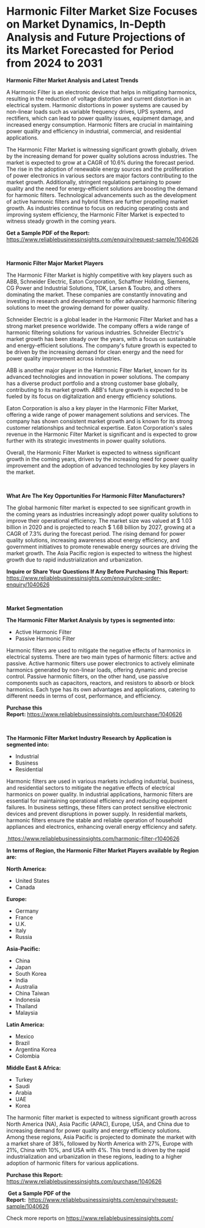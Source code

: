 <p><h1>Harmonic Filter Market Size Focuses on Market Dynamics, In-Depth Analysis and Future Projections of its Market Forecasted for Period from 2024 to 2031</h1></p><p><strong>Harmonic Filter Market Analysis and Latest Trends</strong></p>
<p><p>A Harmonic Filter is an electronic device that helps in mitigating harmonics, resulting in the reduction of voltage distortion and current distortion in an electrical system. Harmonic distortions in power systems are caused by non-linear loads such as variable frequency drives, UPS systems, and rectifiers, which can lead to power quality issues, equipment damage, and increased energy consumption. Harmonic filters are crucial in maintaining power quality and efficiency in industrial, commercial, and residential applications.</p><p>The Harmonic Filter Market is witnessing significant growth globally, driven by the increasing demand for power quality solutions across industries. The market is expected to grow at a CAGR of 10.6% during the forecast period. The rise in the adoption of renewable energy sources and the proliferation of power electronics in various sectors are major factors contributing to the market growth. Additionally, stringent regulations pertaining to power quality and the need for energy-efficient solutions are boosting the demand for harmonic filters. Technological advancements such as the development of active harmonic filters and hybrid filters are further propelling market growth. As industries continue to focus on reducing operating costs and improving system efficiency, the Harmonic Filter Market is expected to witness steady growth in the coming years.</p></p>
<p><strong>Get a Sample PDF of the Report:&nbsp;</strong> <a href="https://www.reliablebusinessinsights.com/enquiry/request-sample/1040626">https://www.reliablebusinessinsights.com/enquiry/request-sample/1040626</a></p>
<p>&nbsp;</p>
<p><strong>Harmonic Filter Major Market Players</strong></p>
<p><p>The Harmonic Filter Market is highly competitive with key players such as ABB, Schneider Electric, Eaton Corporation, Schaffner Holding, Siemens, CG Power and Industrial Solutions, TDK, Larsen & Toubro, and others dominating the market. These companies are constantly innovating and investing in research and development to offer advanced harmonic filtering solutions to meet the growing demand for power quality.</p><p>Schneider Electric is a global leader in the Harmonic Filter Market and has a strong market presence worldwide. The company offers a wide range of harmonic filtering solutions for various industries. Schneider Electric's market growth has been steady over the years, with a focus on sustainable and energy-efficient solutions. The company's future growth is expected to be driven by the increasing demand for clean energy and the need for power quality improvement across industries.</p><p>ABB is another major player in the Harmonic Filter Market, known for its advanced technologies and innovation in power solutions. The company has a diverse product portfolio and a strong customer base globally, contributing to its market growth. ABB's future growth is expected to be fueled by its focus on digitalization and energy efficiency solutions.</p><p>Eaton Corporation is also a key player in the Harmonic Filter Market, offering a wide range of power management solutions and services. The company has shown consistent market growth and is known for its strong customer relationships and technical expertise. Eaton Corporation's sales revenue in the Harmonic Filter Market is significant and is expected to grow further with its strategic investments in power quality solutions.</p><p>Overall, the Harmonic Filter Market is expected to witness significant growth in the coming years, driven by the increasing need for power quality improvement and the adoption of advanced technologies by key players in the market.</p></p>
<p>&nbsp;</p>
<p><strong>What Are The Key Opportunities For Harmonic Filter Manufacturers?</strong></p>
<p><p>The global harmonic filter market is expected to see significant growth in the coming years as industries increasingly adopt power quality solutions to improve their operational efficiency. The market size was valued at $ 1.03 billion in 2020 and is projected to reach $ 1.68 billion by 2027, growing at a CAGR of 7.3% during the forecast period. The rising demand for power quality solutions, increasing awareness about energy efficiency, and government initiatives to promote renewable energy sources are driving the market growth. The Asia Pacific region is expected to witness the highest growth due to rapid industrialization and urbanization.</p></p>
<p><strong>Inquire or Share Your Questions If Any Before Purchasing This Report:</strong> <a href="https://www.reliablebusinessinsights.com/enquiry/pre-order-enquiry/1040626">https://www.reliablebusinessinsights.com/enquiry/pre-order-enquiry/1040626</a></p>
<p>&nbsp;</p>
<p><strong>Market Segmentation</strong></p>
<p><strong>The Harmonic Filter Market Analysis by types is segmented into:</strong></p>
<p><ul><li>Active Harmonic Filter</li><li>Passive Harmonic Filter</li></ul></p>
<p><p>Harmonic filters are used to mitigate the negative effects of harmonics in electrical systems. There are two main types of harmonic filters: active and passive. Active harmonic filters use power electronics to actively eliminate harmonics generated by non-linear loads, offering dynamic and precise control. Passive harmonic filters, on the other hand, use passive components such as capacitors, reactors, and resistors to absorb or block harmonics. Each type has its own advantages and applications, catering to different needs in terms of cost, performance, and efficiency.</p></p>
<p><strong>Purchase this Report:&nbsp;</strong><a href="https://www.reliablebusinessinsights.com/purchase/1040626">https://www.reliablebusinessinsights.com/purchase/1040626</a></p>
<p>&nbsp;</p>
<p><strong>The Harmonic Filter Market Industry Research by Application is segmented into:</strong></p>
<p><ul><li>Industrial</li><li>Business</li><li>Residential</li></ul></p>
<p><p>Harmonic filters are used in various markets including industrial, business, and residential sectors to mitigate the negative effects of electrical harmonics on power quality. In industrial applications, harmonic filters are essential for maintaining operational efficiency and reducing equipment failures. In business settings, these filters can protect sensitive electronic devices and prevent disruptions in power supply. In residential markets, harmonic filters ensure the stable and reliable operation of household appliances and electronics, enhancing overall energy efficiency and safety.</p></p>
<p><a href="https://www.reliablebusinessinsights.com/harmonic-filter-r1040626">&nbsp;https://www.reliablebusinessinsights.com/harmonic-filter-r1040626</a></p>
<p><strong>In terms of Region, the Harmonic Filter Market Players available by Region are:</strong></p>
<p>
    <p> <strong> North America: </strong>
        <ul>
            <li>United States</li>
            <li>Canada</li>
        </ul>
        </p> 
    <p> <strong> Europe: </strong>
        <ul>
            <li>Germany</li>
            <li>France</li>
            <li>U.K.</li>
            <li>Italy</li>
            <li>Russia</li>
        </ul>
        </p> 
    <p> <strong> Asia-Pacific: </strong>
        <ul>
            <li>China</li>
            <li>Japan</li>
            <li>South Korea</li>
            <li>India</li>
            <li>Australia</li>
            <li>China Taiwan</li>
            <li>Indonesia</li>
            <li>Thailand</li>
            <li>Malaysia</li>
        </ul>
        </p> 
    <p> <strong> Latin America: </strong>
        <ul>
            <li>Mexico</li>
            <li>Brazil</li>
            <li>Argentina Korea</li>
            <li>Colombia</li>
        </ul>
        </p> 
    <p> <strong> Middle East & Africa: </strong>
        <ul>
            <li>Turkey</li>
            <li>Saudi</li>
            <li>Arabia</li>
            <li>UAE</li>
            <li>Korea</li>
        </ul>
    </p>
    </p>
<p><p>The harmonic filter market is expected to witness significant growth across North America (NA), Asia Pacific (APAC), Europe, USA, and China due to increasing demand for power quality and energy efficiency solutions. Among these regions, Asia Pacific is projected to dominate the market with a market share of 38%, followed by North America with 27%, Europe with 21%, China with 10%, and USA with 4%. This trend is driven by the rapid industrialization and urbanization in these regions, leading to a higher adoption of harmonic filters for various applications.</p></p>
<p><strong>Purchase this Report: </strong><a href="https://www.reliablebusinessinsights.com/purchase/1040626">https://www.reliablebusinessinsights.com/purchase/1040626</a></p>
<p>&nbsp;<strong>Get a Sample PDF of the Report:&nbsp;&nbsp;</strong><a href="https://www.reliablebusinessinsights.com/enquiry/request-sample/1040626">https://www.reliablebusinessinsights.com/enquiry/request-sample/1040626</a></p>
<p><strong></strong></p>
<p>Check more reports on <a href="https://www.reliablebusinessinsights.com/">https://www.reliablebusinessinsights.com/</a></p>